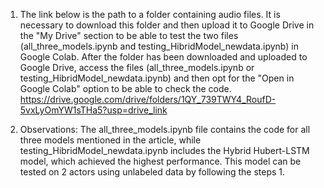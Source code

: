 1. The link below is the path to a folder containing audio files. It is necessary to download this folder and then upload it to Google Drive in the "My Drive" 
section to be able to test the two files (all_three_models.ipynb and testing_HibridModel_newdata.ipynb) in Google Colab. After the folder has been downloaded
and uploaded to Google Drive, access the files (all_three_models.ipynb or testing_HibridModel_newdata.ipynb) and then opt for the "Open in Google Colab"
option to be able to check the code. 
https://drive.google.com/drive/folders/1QY_739TWY4_RoufD-5vxLyOmYW1sTHa5?usp=drive_link

2. Observations: The all_three_models.ipynb file contains the code for all three models mentioned in the article, while testing_HibridModel_newdata.ipynb includes
the Hybrid Hubert-LSTM model, which achieved the highest performance. This model can be tested on 2 actors using unlabeled data by following the steps 1.
